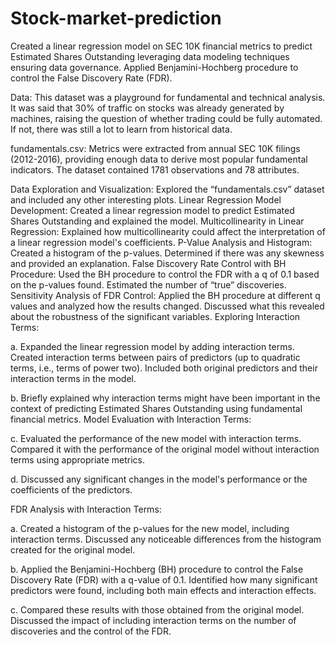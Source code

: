 # Stock-market-prediction
Created a linear regression model on SEC 10K financial metrics to predict Estimated Shares Outstanding leveraging data modeling techniques ensuring data governance. Applied Benjamini-Hochberg procedure to control the False Discovery Rate (FDR).

Data: This dataset was a playground for fundamental and technical analysis. It was said that 30% of traffic on stocks was already generated by machines, raising the question of whether trading could be fully automated. If not, there was still a lot to learn from historical data.

fundamentals.csv: Metrics were extracted from annual SEC 10K filings (2012-2016), providing enough data to derive most popular fundamental indicators. The dataset contained 1781 observations and 78 attributes.

Data Exploration and Visualization: Explored the “fundamentals.csv” dataset and included any other interesting plots. 
Linear Regression Model Development: Created a linear regression model to predict Estimated Shares Outstanding and explained the model.
Multicollinearity in Linear Regression: Explained how multicollinearity could affect the interpretation of a linear regression model's coefficients. 
P-Value Analysis and Histogram: Created a histogram of the p-values. Determined if there was any skewness and provided an explanation.
False Discovery Rate Control with BH Procedure: Used the BH procedure to control the FDR with a q of 0.1 based on the p-values found. Estimated the number of “true” discoveries.
Sensitivity Analysis of FDR Control: Applied the BH procedure at different q values and analyzed how the results changed. Discussed what this revealed about the robustness of the significant variables.
Exploring Interaction Terms:

a. Expanded the linear regression model by adding interaction terms. Created interaction terms between pairs of predictors (up to quadratic terms, i.e., terms of power two). Included both original predictors and their interaction terms in the model.

b. Briefly explained why interaction terms might have been important in the context of predicting Estimated Shares Outstanding using fundamental financial metrics.
Model Evaluation with Interaction Terms:

c. Evaluated the performance of the new model with interaction terms. Compared it with the performance of the original model without interaction terms using appropriate metrics.

d. Discussed any significant changes in the model's performance or the coefficients of the predictors.

FDR Analysis with Interaction Terms:

a. Created a histogram of the p-values for the new model, including interaction terms. Discussed any noticeable differences from the histogram created for the original model.

b. Applied the Benjamini-Hochberg (BH) procedure to control the False Discovery Rate (FDR) with a q-value of 0.1. Identified how many significant predictors were found, including both main effects and interaction effects.

c. Compared these results with those obtained from the original model. Discussed the impact of including interaction terms on the number of discoveries and the control of the FDR.
